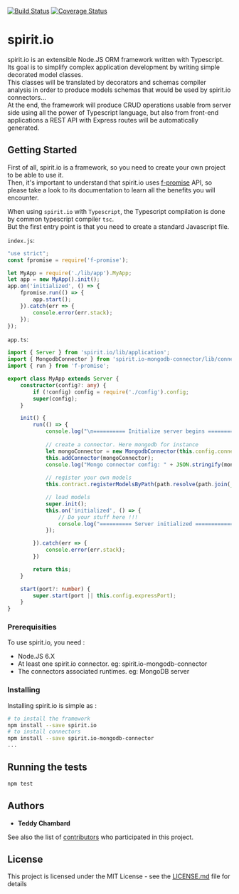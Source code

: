 [![Build Status](https://travis-ci.org/spirit-io/spirit.io.svg?branch=master)](https://travis-ci.org/spirit-io/spirit.io)
[![Coverage Status](https://coveralls.io/repos/github/spirit-io/spirit.io/badge.svg?branch=master)](https://coveralls.io/github/spirit-io/spirit.io?branch=master)
# spirit.io

spirit.io is an extensible Node.JS ORM framework written with Typescript.  
Its goal is to simplify complex application development by writing simple decorated model classes.  
This classes will be translated by decorators and schemas compiler analysis in order to produce models schemas that would be used by spirit.io connectors...  
At the end, the framework will produce CRUD operations usable from server side using all the power of Typescript language, but also from front-end applications a REST API with Express routes will be automatically generated.  


## Getting Started

First of all, spirit.io is a framework, so you need to create your own project to be able to use it.  
Then, it's important to understand that spirit.io uses [f-promise](https://github.com/Sage/f-promise) API, so please take a look to its documentation to learn all the benefits you will encounter.  

When using `spirit.io` with `Typescript`, the Typescript compilation is done by common typescript compiler `tsc`.  
But the first entry point is that you need to create a standard Javascript file.  

`index.js`:  

```js
"use strict";
const fpromise = require('f-promise');

let MyApp = require('./lib/app').MyApp;
let app = new MyApp().init();
app.on('initialized', () => {
    fpromise.run(() => {
        app.start();
    }).catch(err => {
        console.error(err.stack);
    });
});
```

`app.ts`:  

```ts
import { Server } from 'spirit.io/lib/application';
import { MongodbConnector } from 'spirit.io-mongodb-connector/lib/connector';
import { run } from 'f-promise';

export class MyApp extends Server {
    constructor(config?: any) {
        if (!config) config = require('./config').config;
        super(config);
    }

    init() {
        run(() => {
            console.log("\n========== Initialize server begins ============");
            
            // create a connector. Here mongodb for instance
            let mongoConnector = new MongodbConnector(this.config.connectors.mongodb);
            this.addConnector(mongoConnector);
            console.log("Mongo connector config: " + JSON.stringify(mongoConnector.config, null, 2));
            
            // register your own models
            this.contract.registerModelsByPath(path.resolve(path.join(__dirname, './models')));

            // load models
            super.init();
            this.on('initialized', () => {
                // Do your stuff here !!!
                console.log("========== Server initialized ============\n");
            });

        }).catch(err => {
            console.error(err.stack);
        })

        return this;
    }

    start(port?: number) {
        super.start(port || this.config.expressPort);
    }
}
```


### Prerequisities

To use spirit.io, you need :
* Node.JS 6.X
* At least one spirit.io connector. eg: spirit.io-mongodb-connector
* The connectors associated runtimes. eg: MongoDB server

### Installing

Installing spirit.io is simple as :  

```sh
# to install the framework
npm install --save spirit.io
# to install connectors
npm install --save spirit.io-mongodb-connector
...
```

## Running the tests

```sh
npm test
```

## Authors

* **Teddy Chambard** 

See also the list of [contributors](https://github.com/your/project/contributors) who participated in this project.

## License

This project is licensed under the MIT License - see the [LICENSE.md](LICENSE.md) file for details
